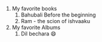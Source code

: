 1. My favorite books
    1. Bahubali Before the beginning
    2. Ram - the scion of ishvaaku
2. My favorite Albums
    1. Dil bechara :smile:
